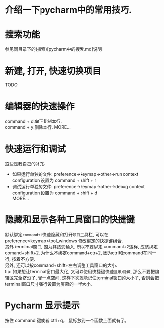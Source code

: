 # 介绍一下pycharm中的常用技巧.  

# 搜索功能  
参见同目录下的(搜索)[pycharm中的搜索.md]说明

# 新建, 打开, 快速切换项目
TODO

# 编辑器的快速操作  
command + d:向下复制本行.  
command + y:删除本行. 
MORE...

# 快速运行和调试
这些是我自己的补充.    
- 如果运行单独的文件: preference->keymap->other->run context configuration 设置为 command + shift + r  
- 调试运行单独的文件: preference->keymap->other->debug context configuration 设置为 command + shift + d  
MORE...

# 隐藏和显示各种工具窗口的快捷键
默认绑定`command+1`快速隐藏和打开`项目`工具栏, 可以在 preference>keymap>tool_windows 修改绑定的快捷键组合.  
另外 termimal窗口, 因为其接受输入, 所以不要绑定 command+2这样, 应该绑定comand+shift+2. 为什么不绑定command+ctr+2, 因为ctrl和command在同一行, 按着不方便.  
另外, 还可以按command+shift+左右调整工具窗口的大小.  
tip: 如果想让terminal窗口最大化, 又可以使用快捷键快速`显示/隐藏`, 那么不要把编辑区完全挤没了, 留一点空间, 这样下次就能记住terminal窗口的大小了, 否则会把terminal窗口尺寸强行设置为屏幕的一半大小.  



# Pycharm 显示提示

按住 command 键或者 ctrl+q， 鼠标放到一个函数上面就有了。

